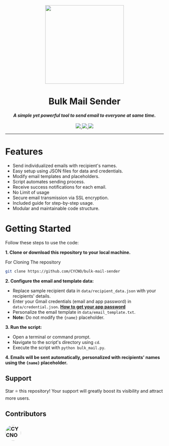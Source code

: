 <div align="center">
<img src="https://i.imgur.com/sAq1GKK.png" height="250" >  
<h1 align="center">Bulk Mail Sender</h1>
<strong><i>A simple yet powerful tool to send email to everyone at same time.</i></strong>
<br>
<br>
<a href="https://www.python.org/">
<img src="https://img.shields.io/badge/MADE%20WITH-PYTHON-red?logoColor=red&logo=Python&style=for-the-badge">
</a>
<a href="/stargazers">
<img src="https://img.shields.io/github/stars/CYCNO/bulk-mail-sender?logo=adguard&style=for-the-badge">
</a>
<a href="/graphs/contributors">
<img src="https://img.shields.io/github/contributors/CYCNO/bulk-mail-sender?style=for-the-badge&color=green&logo=GitHub">
</a>
</div>

---
# Features
- Send individualized emails with recipient's names.
- Easy setup using JSON files for data and credentials.
- Modify email templates and placeholders.
- Script automates sending process.
- Receive success notifications for each email.
- No Limit of usage
- Secure email transmission via SSL encryption.
- Included guide for step-by-step usage.
- Modular and maintainable code structure.

# Getting Started

Follow these steps to use the code:

**1. Clone or download this repository to your local machine.**

  For Cloning The repository
  ```bash
  git clone https://github.com/CYCNO/bulk-mail-sender
  ```

**2. Configure the email and template data:**
   - Replace sample recipient data in `data/recipient_data.json` with your recipients' details.
   - Enter your Gmail credentials (email and app password) in `data/credential.json`. **[How to get your app password](https://www.youtube.com/watch?v=J4CtP1MBtOE)**
   - Personalize the email template in `data/email_template.txt`. 
   - **Note:** Do not modify the `{name}` placeholder.

**3. Run the script:**
   - Open a terminal or command prompt.
   - Navigate to the script's directory using `cd`.
   - Execute the script with `python bulk_mail.py`.

**4. Emails will be sent automatically, personalized with recipients' names using the `{name}` placeholder.**

## Support
Star ⭐ this repository! Your support will greatly boost its visibility and attract more users.

## Contributors
### <a href="https://github.com/CYCNO"><img src="https://avatars.githubusercontent.com/u/90704569?v=4" alt="CYCNO" width="50" height="50" style="border-radius: 50%;"></a>
